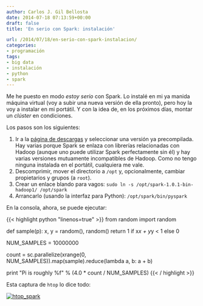 ```yaml
---
author: Carlos J. Gil Bellosta
date: 2014-07-18 07:13:59+00:00
draft: false
title: 'En serio con Spark: instalación'

url: /2014/07/18/en-serio-con-spark-instalacion/
categories:
- programación
tags:
- big data
- instalación
- python
- spark
---
```


Me he puesto en modo _estoy serio_ con Spark. Lo instalé en mi ya manida máquina virtual (voy a subir una nueva versión de ella pronto), pero hoy la voy a instalar en mi portátil. Y con la idea de, en los próximos días, montar un _clúster_ en condiciones.

Los pasos son los siguientes:

1. Ir a la [página de descargas](http://spark.apache.org/downloads.html) y seleccionar una versión ya precompilada. Hay varias porque Spark se enlaza con librerías relacionadas con Hadoop (aunque uno puede utilizar Spark perfectamente sin él) y hay varias versiones mutuamente incompatibles de Hadoop. Como no tengo ninguna instalada en el portátil, cualquiera me vale.
2. Descomprimir, mover el directorio a `/opt` y, opcionalmente, cambiar propietarios y grupos (a `root`).
3. Crear un enlace blando para vagos: `sudo ln -s /opt/spark-1.0.1-bin-hadoop1/ /opt/spark`
4. Arrancarlo (usando la interfaz para Python): `/opt/spark/bin/pyspark`

En la consola, ahora, se puede ejecutar:

{{< highlight python "linenos=true" >}}
from random import random

def sample(p):
    x, y = random(), random()
    return 1 if x*x + y*y < 1 else 0

NUM_SAMPLES = 10000000

count = sc.parallelize(xrange(0, NUM_SAMPLES)).map(sample).reduce(lambda a, b: a + b)

print "Pi is roughly %f" % (4.0 * count / NUM_SAMPLES)
{{< / highlight >}}

Esta captura de `htop` lo dice todo:

[![htop_spark](/wp-uploads/2014/07/htop_spark.png#center)
](/wp-uploads/2014/07/htop_spark.png#center)
